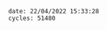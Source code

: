 

                date: 22/04/2022 15:33:28
                cycles: 51480

                         
